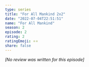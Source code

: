 ```yaml
---
type: series
title: "For All Mankind 2x2"
date: "2022-07-04T22:51:51"
name: "For All Mankind"
season: 2
episode: 2
rating: 2
ratingEmoji: ⭐️⭐️
share: false
---
```


_[No review was written for this episode]_
